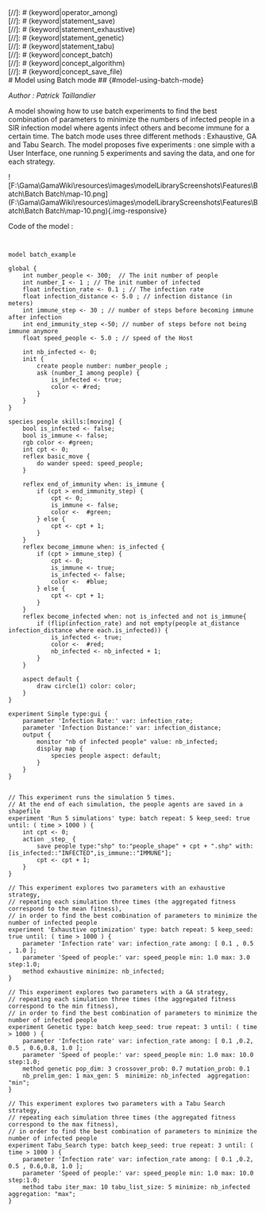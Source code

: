 [//]: # (keyword|operator_not)
<div class='gama-keyword-style' id ='143_0_405_operator-not'></div>
[//]: # (keyword|operator_among)
<div class='gama-keyword-style' id ='143_1_171_operator-among'></div>
[//]: # (keyword|statement_save)
<div class='gama-keyword-style' id ='143_2_622_statement-save'></div>
[//]: # (keyword|statement_exhaustive)
<div class='gama-keyword-style' id ='143_3_591_statement-exhaustive'></div>
[//]: # (keyword|statement_genetic)
<div class='gama-keyword-style' id ='143_4_596_statement-genetic'></div>
[//]: # (keyword|statement_tabu)
<div class='gama-keyword-style' id ='143_5_632_statement-tabu'></div>
[//]: # (keyword|concept_batch)
<div class='gama-keyword-style' id ='143_6_12_concept-batch'></div>
[//]: # (keyword|concept_algorithm)
<div class='gama-keyword-style' id ='143_7_5_concept-algorithm'></div>
[//]: # (keyword|concept_save_file)
<div class='gama-keyword-style' id ='143_8_95_concept-save-file'></div>
#  Model using Batch mode ## {#model-using-batch-mode}


_Author :  Patrick Taillandier_

A model showing how to use batch experiments to find the best combination of parameters to minimize the numbers of infected people in a SIR infection model where agents infect others and become immune for a certain time. The batch mode uses three different methods : Exhaustive, GA and Tabu Search. The model proposes five experiments : one simple with a User Interface, one running 5 experiments and saving the data, and one for each strategy. 


![F:\Gama\GamaWiki\resources\images\modelLibraryScreenshots\Features\Batch\Batch Batch\map-10.png](F:\Gama\GamaWiki\resources\images\modelLibraryScreenshots\Features\Batch\Batch Batch\map-10.png){.img-responsive}

Code of the model : 

```


model batch_example

global {
    int number_people <- 300;  // The init number of people
    int number_I <- 1 ;	// The init number of infected
    float infection_rate <- 0.1 ; // The infection rate
	float infection_distance <- 5.0 ; // infection distance (in meters)
	int immune_step <- 30 ; // number of steps before becoming immune after infection
	int end_immunity_step <-50; // number of steps before not being immune anymore
	float speed_people <- 5.0 ; // speed of the Host

	int nb_infected <- 0;
	init {
		create people number: number_people ;
        ask (number_I among people) {
        	is_infected <- true;
        	color <- #red;
        }
	}
}

species people skills:[moving] {
	bool is_infected <- false;
	bool is_immune <- false;
	rgb color <- #green;
	int cpt <- 0;
	reflex basic_move {
		do wander speed: speed_people;
	}

	reflex end_of_immunity when: is_immune {
		if (cpt > end_immunity_step) {
			cpt <- 0;
			is_immune <- false;
			color <-  #green;
		} else {
			cpt <- cpt + 1;
		}
	}
	reflex become_immune when: is_infected {
		if (cpt > immune_step) {
			cpt <- 0;
			is_immune <- true;
			is_infected <- false;
			color <-  #blue;
		} else {
			cpt <- cpt + 1;
		}
	}
	reflex become_infected when: not is_infected and not is_immune{
		if (flip(infection_rate) and not empty(people at_distance infection_distance where each.is_infected)) {
			is_infected <- true;
			color <-  #red;
			nb_infected <- nb_infected + 1;
		}
	}

	aspect default {
		draw circle(1) color: color;
    }
}

experiment Simple type:gui {
	parameter 'Infection Rate:' var: infection_rate;
	parameter 'Infection Distance:' var: infection_distance;
	output {
		monitor "nb of infected people" value: nb_infected;
		display map {
			species people aspect: default;
		}
	}
}


// This experiment runs the simulation 5 times.
// At the end of each simulation, the people agents are saved in a shapefile
experiment 'Run 5 simulations' type: batch repeat: 5 keep_seed: true until: ( time > 1000 ) {
	int cpt <- 0;
	action _step_ {
		save people type:"shp" to:"people_shape" + cpt + ".shp" with: [is_infected::"INFECTED",is_immune::"IMMUNE"];
		cpt <- cpt + 1;
	}
}

// This experiment explores two parameters with an exhaustive strategy,
// repeating each simulation three times (the aggregated fitness correspond to the mean fitness), 
// in order to find the best combination of parameters to minimize the number of infected people
experiment 'Exhaustive optimization' type: batch repeat: 5 keep_seed: true until: ( time > 1000 ) {
	parameter 'Infection rate' var: infection_rate among: [ 0.1 , 0.5 , 1.0 ];
	parameter 'Speed of people:' var: speed_people min: 1.0 max: 3.0 step:1.0;
	method exhaustive minimize: nb_infected;
}

// This experiment explores two parameters with a GA strategy,
// repeating each simulation three times (the aggregated fitness correspond to the min fitness), 
// in order to find the best combination of parameters to minimize the number of infected people
experiment Genetic type: batch keep_seed: true repeat: 3 until: ( time > 1000 ) {
	parameter 'Infection rate' var: infection_rate among: [ 0.1 ,0.2, 0.5 , 0.6,0.8, 1.0 ];
	parameter 'Speed of people:' var: speed_people min: 1.0 max: 10.0 step:1.0;
	method genetic pop_dim: 3 crossover_prob: 0.7 mutation_prob: 0.1
	nb_prelim_gen: 1 max_gen: 5  minimize: nb_infected  aggregation: "min";
}

// This experiment explores two parameters with a Tabu Search strategy,
// repeating each simulation three times (the aggregated fitness correspond to the max fitness), 
// in order to find the best combination of parameters to minimize the number of infected people
experiment Tabu_Search type: batch keep_seed: true repeat: 3 until: ( time > 1000 ) {
	parameter 'Infection rate' var: infection_rate among: [ 0.1 ,0.2, 0.5 , 0.6,0.8, 1.0 ];
	parameter 'Speed of people:' var: speed_people min: 1.0 max: 10.0 step:1.0;
	method tabu iter_max: 10 tabu_list_size: 5 minimize: nb_infected aggregation: "max";
}
```